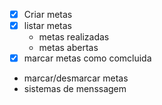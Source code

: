 - [x] Criar metas
- [x] listar metas
    - metas realizadas
    - metas abertas
- [x] marcar metas como comcluida
- marcar/desmarcar metas
- sistemas de menssagem 
